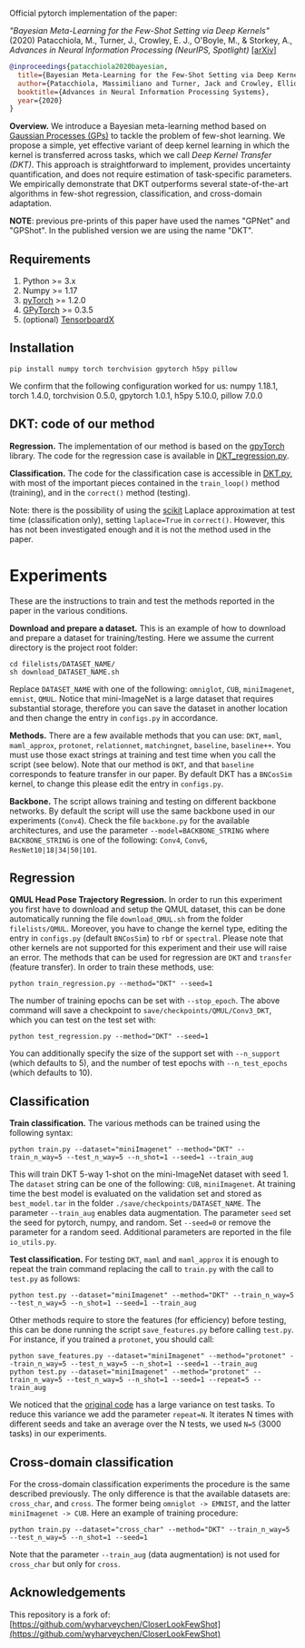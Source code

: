 Official pytorch implementation of the paper: 

*"Bayesian Meta-Learning for the Few-Shot Setting via Deep Kernels"* (2020) Patacchiola, M., Turner, J., Crowley, E. J., O'Boyle, M., & Storkey, A., *Advances in Neural Information Processing (NeurIPS, Spotlight)* [[arXiv]](https://arxiv.org/abs/1910.05199)

```bibtex
@inproceedings{patacchiola2020bayesian,
  title={Bayesian Meta-Learning for the Few-Shot Setting via Deep Kernels},
  author={Patacchiola, Massimiliano and Turner, Jack and Crowley, Elliot J. and Storkey, Amos},
  booktitle={Advances in Neural Information Processing Systems},
  year={2020}
}
```

**Overview.** We introduce a Bayesian meta-learning method based on [Gaussian Processes (GPs)](https://en.wikipedia.org/wiki/Gaussian_process) to tackle the problem of few-shot learning. We propose a simple, yet effective variant of deep kernel learning in which the kernel is transferred across tasks, which we call *Deep Kernel Transfer (DKT)*. This approach is straightforward to implement, provides uncertainty quantification, and does not require estimation of task-specific parameters. We empirically demonstrate that DKT outperforms several state-of-the-art algorithms in few-shot regression, classification, and cross-domain adaptation.

**NOTE**: previous pre-prints of this paper have used the names "GPNet" and "GPShot". In the published version we are using the name "DKT".

Requirements
-------------

1. Python >= 3.x
2. Numpy >= 1.17
3. [pyTorch](https://pytorch.org/) >= 1.2.0
4. [GPyTorch](https://gpytorch.ai/) >= 0.3.5
5. (optional) [TensorboardX](https://pypi.org/project/tensorboardX/) 
 

Installation
-------------

```
pip install numpy torch torchvision gpytorch h5py pillow
```

We confirm that the following configuration worked for us: numpy 1.18.1, torch 1.4.0, torchvision 0.5.0, gpytorch 1.0.1, h5py 5.10.0, pillow 7.0.0

DKT: code of our method
--------------------------

**Regression.** The implementation of our method is based on the [gpyTorch](https://gpytorch.ai/) library. The code for the regression case is available in [DKT_regression.py](./methods/DKT_regression.py).

**Classification.** The code for the classification case is accessible in [DKT.py](./methods/DKT.py), with most of the important pieces contained in the `train_loop()` method (training), and in the `correct()` method (testing). 

Note: there is the possibility of using the [scikit](https://scikit-learn.org/stable/modules/gaussian_process.html) Laplace approximation at test time (classification only), setting `laplace=True` in `correct()`. However, this has not been investigated enough and it is not the method used in the paper.


Experiments
============

These are the instructions to train and test the methods reported in the paper in the various conditions.

**Download and prepare a dataset.** This is an example of how to download and prepare a dataset for training/testing. Here we assume the current directory is the project root folder:

```
cd filelists/DATASET_NAME/
sh download_DATASET_NAME.sh
```

Replace `DATASET_NAME` with one of the following: `omniglot`, `CUB`, `miniImagenet`, `emnist`, `QMUL`. Notice that mini-ImageNet is a large dataset that requires substantial storage, therefore you can save the dataset in another location and then change the entry in `configs.py` in accordance.

**Methods.** There are a few available methods that you can use: `DKT`, `maml`, `maml_approx`, `protonet`, `relationnet`, `matchingnet`, `baseline`, `baseline++`. You must use those exact strings at training and test time when you call the script (see below). Note that our method is `DKT`, and that `baseline` corresponds to feature transfer in our paper. By default DKT has a `BNCosSim` kernel, to change this please edit the entry in `configs.py`.

**Backbone.** The script allows training and testing on different backbone networks. By default the script will use the same backbone used in our experiments (`Conv4`). Check the file `backbone.py` for the available architectures, and use the parameter `--model=BACKBONE_STRING` where `BACKBONE_STRING` is one of the following: `Conv4`, `Conv6`, `ResNet10|18|34|50|101`.

Regression
-----------

**QMUL Head Pose Trajectory Regression.** In order to run this experiment you first have to download and setup the QMUL dataset, this can be done automatically running the file `download_QMUL.sh` from the folder `filelists/QMUL`. Moreover, you have to change the kernel type, editing the entry in `configs.py` (default `BNCosSim`) to `rbf` or `spectral`. Please note that other kernels are not supported for this experiment and their use will raise an error. The methods that can be used for regression are `DKT` and `transfer` (feature transfer). In order to train these methods, use:

```
python train_regression.py --method="DKT" --seed=1
```

The number of training epochs can be set with `--stop_epoch`. The above command will  save a checkpoint to `save/checkpoints/QMUL/Conv3_DKT`, which you can test on the test set with:

```
python test_regression.py --method="DKT" --seed=1
```

You can additionally specify the size of the support set with `--n_support` (which defaults to 5), and the number of test epochs with `--n_test_epochs` (which defaults to 10). 


Classification
---------------

**Train classification.** The various methods can be trained using the following syntax:

```
python train.py --dataset="miniImagenet" --method="DKT" --train_n_way=5 --test_n_way=5 --n_shot=1 --seed=1 --train_aug
```

This will train DKT 5-way 1-shot on the mini-ImageNet dataset with seed 1. The `dataset` string can be one of the following: `CUB`, `miniImagenet`. At training time the best model is evaluated on the validation set and stored as `best_model.tar` in the folder `./save/checkpoints/DATASET_NAME`. The parameter `--train_aug` enables data augmentation. The parameter `seed` set the seed for pytorch, numpy, and random. Set `--seed=0` or remove the parameter for a random seed. Additional parameters are reported in the file `io_utils.py`.

**Test classification.** For testing `DKT`, `maml` and `maml_approx` it is enough to repeat the train command replacing the call to `train.py` with the call to `test.py` as follows:

```
python test.py --dataset="miniImagenet" --method="DKT" --train_n_way=5 --test_n_way=5 --n_shot=1 --seed=1 --train_aug
```

Other methods require to store the features (for efficiency) before testing, this can be done running the script `save_features.py` before calling `test.py`. For instance, if you trained a `protonet`, you should call:

```
python save_features.py --dataset="miniImagenet" --method="protonet" --train_n_way=5 --test_n_way=5 --n_shot=1 --seed=1 --train_aug
python test.py --dataset="miniImagenet" --method="protonet" --train_n_way=5 --test_n_way=5 --n_shot=1 --seed=1 --repeat=5 --train_aug
```

We noticed that the [original code](https://github.com/wyharveychen/CloserLookFewShot) has a large variance on test tasks. To reduce this variance we add the parameter `repeat=N`. It iterates N times with different seeds and take an average over the N tests, we used `N=5` (3000 tasks) in our experiments.


Cross-domain classification
---------------------------

For the cross-domain classification experiments the procedure is the same described previously. The only difference is that the available datasets are: `cross_char`, and `cross`. The former being `omniglot -> EMNIST`, and the latter `miniImagenet -> CUB`. Here an example of training procedure:

```
python train.py --dataset="cross_char" --method="DKT" --train_n_way=5 --test_n_way=5 --n_shot=1 --seed=1
```

Note that the parameter `--train_aug` (data augmentation) is not used for `cross_char` but only for `cross`.

Acknowledgements
---------------

This repository is a fork of: [https://github.com/wyharveychen/CloserLookFewShot](https://github.com/wyharveychen/CloserLookFewShot)
